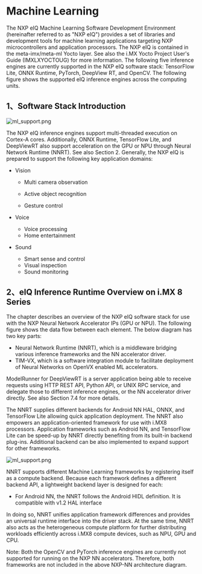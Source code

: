 # Machine Learning
The NXP eIQ Machine Learning Software Development Environment (hereinafter referred to as "NXP
eIQ") provides a set of libraries and development tools for machine learning applications targeting NXP
microcontrollers and application processors. The NXP eIQ is contained in the meta-imx/meta-ml Yocto layer.
See also the i.MX Yocto Project User's Guide (IMXLXYOCTOUG) for more information.
The following five inference engines are currently supported in the NXP eIQ software stack: TensorFlow Lite,
ONNX Runtime, PyTorch, DeepView RT, and OpenCV. The following figure shows the supported eIQ inference
engines across the computing units.

## 1、Software Stack Introduction

![ml_support.png](/img/pi-one/ml/ml_support.png)


The NXP eIQ inference engines support multi-threaded execution on Cortex-A cores. Additionally, ONNX
Runtime, TensorFlow Lite, and DeepViewRT also support acceleration on the GPU or NPU through Neural
Network Runtime (NNRT). See also Section 2. Generally, the NXP eIQ is prepared to support the following key
application domains:
- Vision

  - Multi camera observation

  - Active object recognition

  - Gesture control
- Voice
    - Voice processing
    - Home entertainment
- Sound
  - Smart sense and control
  - Visual inspection
  - Sound monitoring
  
## 2、eIQ Inference Runtime Overview on i.MX 8 Series
The chapter describes an overview of the NXP eIQ software stack for use with the NXP Neural Network
Accelerator IPs (GPU or NPU). The following figure shows the data flow between each element. The below
diagram has two key parts:
- Neural Network Runtime (NNRT), which is a middleware bridging various inference frameworks and the NN
accelerator driver.
- TIM-VX, which is a software integration module to facilitate deployment of Neural Networks on OpenVX
enabled ML accelerators.

ModelRunner for DeepViewRT is a server application being able to receive requests using HTTP REST API,
Python API, or UNIX RPC service, and delegate those to different inference engines, or the NN accelerator
driver directly. See also Section 7.4 for more details.

The NNRT supplies different backends for Android NN HAL, ONNX, and TensorFlow Lite allowing quick
application deployment. The NNRT also empowers an application-oriented framework for use with i.MX8
processors. Application frameworks such as Android NN, and TensorFlow Lite can be speed-up by NNRT
directly benefiting from its built-in backend plug-ins. Additional backend can be also implemented to expand
support for other frameworks.

![ml_support.png](/img/pi-one/ml/ml_framwork.png)

NNRT supports different Machine Learning frameworks by registering itself as a compute backend. Because
each framework defines a different backend API, a lightweight backend layer is designed for each:
- For Android NN, the NNRT follows the Android HIDL definition. It is compatible with v1.2 HAL interface
  
In doing so, NNRT unifies application framework differences and provides an universal runtime interface into the
driver stack. At the same time, NNRT also acts as the heterogeneous compute platform for further distributing
workloads efficiently across i.MX8 compute devices, such as NPU, GPU and CPU.

Note: Both the OpenCV and PyTorch inference engines are currently not supported for running on the NXP NN
accelerators. Therefore, both frameworks are not included in the above NXP-NN architecture diagram.